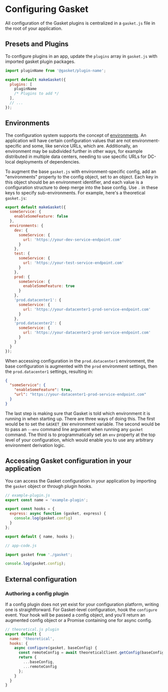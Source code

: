 # Configuring Gasket

All configuration of the Gasket plugins is centralized in a `gasket.js`
file in the root of your application.

## Presets and Plugins

To configure plugins in an app, update the `plugins` array in
`gasket.js` with imported gasket plugin packages.

```js
import pluginName from '@gasket/plugin-name';

export default makeGasket({
  plugins: [
    pluginName
    /* Plugins to add */ 
  ],
  // ...
});
```

## Environments

The configuration system supports the concept of
[environments](https://en.wikipedia.org/wiki/Deployment_environment). An
application will have certain configuration values that are not
environment-specific and some, like service URLs, which are. Additionally, an
environment may be subdivided further in other ways, for example distributed in
multiple data centers, needing to use specific URLs for DC-local deployments of
dependencies.

To augment the base `gasket.js` with environment-specific config, add an
"environments" property to the config object, set to an object. Each key in this
object should be an environment identifier, and each value is a configuration
structure to deep merge into the base config. Use `.` in these keys to specify
sub-environments. For example, here's a theoretical `gasket.js`:

```js
export default makeGasket({
  someService: {
    enableSomeFeature: false
  },
  environments: {
    dev: {
      someService: {
        url: 'https://your-dev-service-endpoint.com'
      }
    },
    test: {
      someService: {
        url: 'https://your-test-service-endpoint.com'
      }
    },
    prod: {
      someService: {
        enableSomeFeature: true
      }
    },
    'prod.datacenter1': {
      someService: {
        url: 'https://your-datacenter1-prod-service-endpoint.com'
      }
    },
    'prod.datacenter2': {
      someService: {
        url: 'https://your-datacenter2-prod-service-endpoint.com'
      }
    }
  }
});
```

When accessing configuration in the `prod.datacenter1` environment, the base
configuration is augmented with the `prod` environment settings, then the
`prod.datacenter1` settings, resulting in:

```json
{
  "someService": {
    "enableSomeFeature": true,
    "url": "https://your-datacenter1-prod-service-endpoint.com"
  }
}
```

The last step is making sure that Gasket is told which environment it is running
in when starting up. There are three ways of doing this. The first would be to
set the `GASKET_ENV` environment variable. The second would be to pass an `--env`
command line argument when running any `gasket` command. The third is to
programmatically set an `env` property at the top level of your configuration,
which would enable you to use any arbitrary environment derivation logic.

## Accessing Gasket configuration in your application

You can access the Gasket configuration in your application by importing the `gasket` object or through plugin hooks.

```js
// example-plugin.js
export const name = 'example-plugin';

export const hooks = {
  express: async function (gasket, express) {
    console.log(gasket.config)
  }
};

export default { name, hooks };

// app-code.js

import gasket from './gasket';

console.log(gasket.config);
```

## External configuration

### Authoring a config plugin

If a config plugin does not yet exist for your configuration platform, writing
one is straightforward. For Gasket-level configuration, hook the `configure`
event. Your hook will be passed a config object, and you'll return an augmented
config object or a Promise containing one for async config.

```js
// theoretical.js plugin
export default {
  name: 'theoretical',
  hooks: {
    async configure(gasket, baseConfig) {
      const remoteConfig = await theoreticalClient.getConfig(baseConfig.theoretical.url);
      return {
        ...baseConfig,
        ...remoteConfig
      };
    }
  }
}
```
